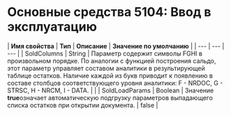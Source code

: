 # Основные средства 5104: Ввод в эксплуатацию

| **Имя свойства** | **Тип** | **Описание** | **Значение по умолчанию**  |
| --- | --- | --- |
| SoldColumns | String | Параметр содержит символы FGHI в произвольном порядке.  По аналогии с функцией построения сальдо, этот параметр управляет составом аналитики в результирующей таблице остатков.  Наличие каждой из букв приводит к появлению в составе столбцов соответствующего  уровня аналитики: F - NRDOC, G - STRSC, H - NRCM, I - DATA.  |  |
| SoldLoadParams | Boolean | Значение **true**означает автоматическую подгрузку параметров  выпадающего списка остатков при открытии документа. | false |

